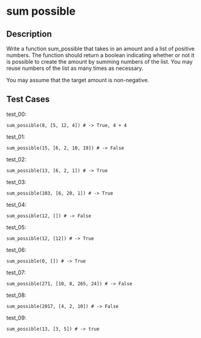 # sum possible

## Description

Write a function sum_possible that takes in an amount and a list of positive numbers. The function should return a boolean indicating whether or not it is possible to create the amount by summing numbers of the list. You may reuse numbers of the list as many times as necessary.

You may assume that the target amount is non-negative.

## Test Cases

test_00:

```text
sum_possible(8, [5, 12, 4]) # -> True, 4 + 4
```

test_01:

```text
sum_possible(15, [6, 2, 10, 19]) # -> False
```

test_02:

```text
sum_possible(13, [6, 2, 1]) # -> True
```

test_03:

```text
sum_possible(103, [6, 20, 1]) # -> True
```

test_04:

```text
sum_possible(12, []) # -> False
```

test_05:

```text
sum_possible(12, [12]) # -> True
```

test_06:

```text
sum_possible(0, []) # -> True
```

test_07:

```text
sum_possible(271, [10, 8, 265, 24]) # -> False
```

test_08:

```text
sum_possible(2017, [4, 2, 10]) # -> False
```

test_09:

```text
sum_possible(13, [3, 5]) # -> true
```
